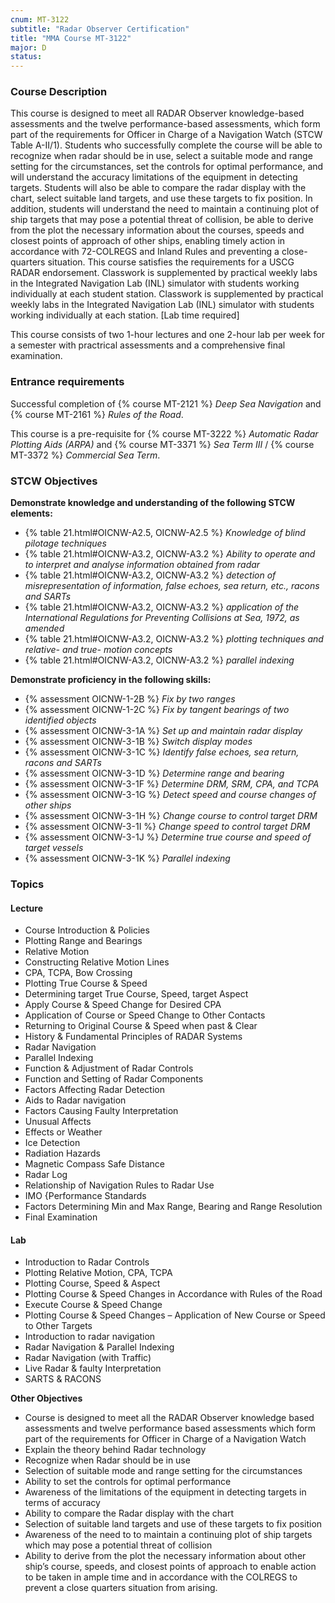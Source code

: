 ```yaml
---
cnum: MT-3122
subtitle: "Radar Observer Certification"
title: "MMA Course MT-3122"
major: D
status: 
---
```


### Course Description

This course is designed to meet all RADAR Observer knowledge-based assessments and the twelve performance-based assessments, which form part of the requirements for Officer in Charge of a Navigation Watch (STCW Table A-II/1). Students who successfully complete the course will be able to recognize when radar should be in use, select a suitable mode and range setting for the circumstances, set the controls for optimal performance, and will understand the accuracy limitations of the equipment in detecting targets. Students will also be able to compare the radar display with the chart, select suitable land targets, and use these targets to fix position. In addition, students will understand the need to maintain a continuing plot of ship targets that may pose a potential threat of collision, be able to derive from the plot the necessary information about the courses, speeds and closest points of approach of other ships, enabling timely action in accordance with 72-COLREGS and Inland Rules and preventing a close-quarters situation. This course satisfies the requirements for a USCG RADAR endorsement.  Classwork is supplemented by practical weekly labs in the Integrated Navigation Lab (INL) simulator with students working individually at each student station.  Classwork is supplemented by practical weekly labs in the Integrated Navigation Lab (INL) simulator with students working individually at each station. [Lab time required]


This course consists of two 1-hour lectures and one 2-hour lab per week for a semester with practrical assessments and a comprehensive final examination.

### Entrance requirements

Successful completion of  {% course MT-2121 %}  *Deep Sea Navigation* and {% course MT-2161 %} *Rules of the Road*.

This course is a pre-requisite for {% course MT-3222 %} *Automatic Radar Plotting Aids (ARPA)*  and  {% course MT-3371 %} *Sea Term III*  / {% course MT-3372 %} *Commercial Sea Term*.


### STCW Objectives

**Demonstrate knowledge and understanding of the following STCW elements:**

* {% table 21.html#OICNW-A2.5, OICNW-A2.5 %} *Knowledge of blind pilotage techniques*
* {% table 21.html#OICNW-A3.2, OICNW-A3.2 %} *Ability to operate and to interpret and analyse information obtained from radar*
* {% table 21.html#OICNW-A3.2, OICNW-A3.2 %} *detection of misrepresentation of information, false echoes, sea return, etc., racons and SARTs*
* {% table 21.html#OICNW-A3.2, OICNW-A3.2 %} *application of the International Regulations for Preventing Collisions at Sea, 1972, as amended*
* {% table 21.html#OICNW-A3.2, OICNW-A3.2 %} *plotting techniques and relative- and true- motion concepts*
* {% table 21.html#OICNW-A3.2, OICNW-A3.2 %} *parallel indexing*

**Demonstrate proficiency in the following skills:**

* {% assessment OICNW-1-2B %} *Fix by two ranges*
* {% assessment OICNW-1-2C %} *Fix by tangent bearings of two identified objects*
* {% assessment OICNW-3-1A %} *Set up and maintain radar display*
* {% assessment OICNW-3-1B %} *Switch display modes*
* {% assessment OICNW-3-1C %} *Identify false echoes, sea return, racons and SARTs*
* {% assessment OICNW-3-1D %} *Determine range and bearing*
* {% assessment OICNW-3-1F %} *Determine DRM, SRM, CPA, and TCPA*
* {% assessment OICNW-3-1G %} *Detect speed and course changes of other ships*
* {% assessment OICNW-3-1H %} *Change course to control target DRM*
* {% assessment OICNW-3-1I %} *Change speed to control target DRM*
* {% assessment OICNW-3-1J %} *Determine true course and speed of target vessels*
* {% assessment OICNW-3-1K %} *Parallel indexing*

### Topics


#### Lecture

* Course Introduction & Policies 
* Plotting Range and Bearings
* Relative Motion
* Constructing Relative Motion Lines
* CPA, TCPA, Bow Crossing
* Plotting True Course & Speed
* Determining target True Course, Speed, target Aspect
* Apply Course & Speed Change for Desired CPA
* Application of Course or Speed Change to Other Contacts
* Returning to Original Course & Speed when past & Clear
* History & Fundamental Principles of RADAR Systems
* Radar Navigation
* Parallel Indexing
* Function & Adjustment of Radar Controls
* Function and Setting of Radar Components
* Factors Affecting Radar Detection
* Aids to Radar navigation
* Factors Causing Faulty Interpretation
* Unusual Affects
* Effects or Weather
* Ice Detection
* Radiation Hazards
* Magnetic Compass Safe Distance
* Radar Log
* Relationship of Navigation Rules to Radar Use
* IMO {Performance Standards
* Factors Determining Min and Max Range, Bearing and Range Resolution
* Final Examination

#### Lab

* Introduction to Radar Controls
* Plotting Relative Motion, CPA, TCPA
* Plotting Course, Speed & Aspect
* Plotting Course & Speed Changes in Accordance with Rules of the Road
* Execute Course & Speed Change
* Plotting Course & Speed Changes – Application of New Course or Speed to Other Targets
* Introduction to radar navigation
* Radar Navigation & Parallel Indexing
* Radar Navigation (with Traffic)
* Live Radar & faulty Interpretation
* SARTS & RACONS

**Other Objectives**

* Course is designed to meet all the RADAR Observer knowledge based assessments and twelve performance based assessments which form part of the requirements for Officer in Charge of a Navigation Watch
* Explain the theory behind Radar technology
* Recognize when Radar should be in use
* Selection of suitable mode and range setting for the circumstances
* Ability to set the controls for optimal performance
* Awareness of the limitations of the equipment in detecting targets in terms of accuracy
* Ability to compare the Radar display with the chart
* Selection of suitable land targets and use of these targets to fix position
* Awareness of the need to to maintain a continuing plot of ship targets which may pose a potential threat of collision
* Ability to derive from the plot the necessary information about other ship’s course, speeds, and closest points of approach to enable action to be taken in ample time and in accordance with the COLREGS to prevent a close quarters situation from arising.




